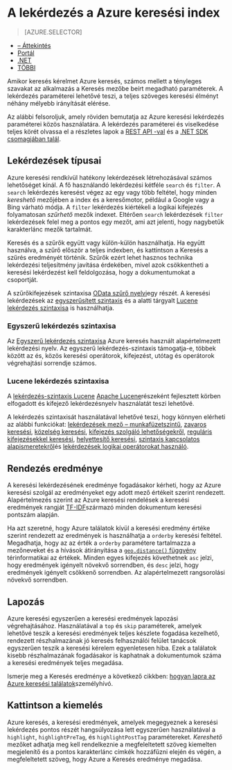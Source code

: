<properties
    pageTitle="A lekérdezés a Azure keresési Index |} Microsoft Azure |} A felhőben tárolt keresési szolgáltatás"
    description="Azure keresés keresési lekérdezés összeállítása és a keresési találatok szűrés és rendezés paramétereivel."
    services="search"
    manager="jhubbard"
    documentationCenter=""
    authors="ashmaka"
/>

<tags
    ms.service="search"
    ms.devlang="na"
    ms.workload="search"
    ms.topic="get-started-article"
    ms.tgt_pltfrm="na"
    ms.date="08/29/2016"
    ms.author="ashmaka"/>

# <a name="query-your-azure-search-index"></a>A lekérdezés a Azure keresési index
> [AZURE.SELECTOR]
- [– Áttekintés](search-query-overview.md)
- [Portál](search-explorer.md)
- [.NET](search-query-dotnet.md)
- [TÖBBI](search-query-rest-api.md)

Amikor keresés kérelmet Azure keresés, számos mellett a tényleges szavakat az alkalmazás a Keresés mezőbe beírt megadható paraméterek. A lekérdezés paraméterei lehetővé teszi, a teljes szöveges keresési élményt néhány mélyebb irányítását elérése.

Az alábbi felsoroljuk, amely röviden bemutatja az Azure keresési lekérdezés paraméterei közös használatára. A lekérdezés paraméterei és viselkedése teljes körét olvassa el a részletes lapok a [REST API -val](https://msdn.microsoft.com/library/azure/dn798927.aspx) és a [.NET SDK csomagjában talál](https://msdn.microsoft.com/library/azure/microsoft.azure.search.models.searchparameters_properties.aspx).

## <a name="types-of-queries"></a>Lekérdezések típusai

Azure keresési rendkívül hatékony lekérdezések létrehozásával számos lehetőséget kínál. A fő használandó lekérdezési kétféle `search` és `filter`. A `search` lekérdezés keresést végez az egy vagy több feltétel, hogy minden _kereshető_ mezőjében a index és a keresőmotor, például a Google vagy a Bing várható módja. A `filter` lekérdezés kiértékeli a logikai kifejezés folyamatosan _szűrhető_ mezők indexet. Eltérően `search` lekérdezések `filter` lekérdezések felel meg a pontos egy mezőt, ami azt jelenti, hogy nagybetűk karakterlánc mezők tartalmát.

Keresés és a szűrők együtt vagy külön-külön használhatja. Ha együtt használva, a szűrő először a teljes indexben, és kattintson a Keresés a szűrés eredményét történik. Szűrők ezért lehet hasznos technika lekérdezési teljesítmény javítása érdekében, mivel azok csökkentheti a keresési lekérdezést kell feldolgozása, hogy a dokumentumokat a csoportját.

A szűrőkifejezések szintaxisa [OData szűrő nyelvi](https://msdn.microsoft.com/library/azure/dn798921.aspx)egy részét. A keresési lekérdezések az [egyszerűsített szintaxis](https://msdn.microsoft.com/library/azure/dn798920.aspx) és a alatti tárgyalt [Lucene lekérdezés szintaxisa](https://msdn.microsoft.com/library/azure/mt589323.aspx) is használhatja.

### <a name="simple-query-syntax"></a>Egyszerű lekérdezés szintaxisa
Az [Egyszerű lekérdezés szintaxisa](https://msdn.microsoft.com/library/azure/dn798920.aspx) Azure keresés használt alapértelmezett lekérdezési nyelv. Az egyszerű lekérdezés-szintaxis támogatja-e, többek között az és, közös keresési operátorok, kifejezést, utótag és operátorok végrehajtási sorrendje számos.

### <a name="lucene-query-syntax"></a>Lucene lekérdezés szintaxisa
A [lekérdezés-szintaxis Lucene](https://msdn.microsoft.com/library/azure/mt589323.aspx) [Apache Lucene](https://lucene.apache.org/core/4_10_2/queryparser/org/apache/lucene/queryparser/classic/package-summary.html)részeként fejlesztett körben elfogadott és kifejező lekérdezésnyelv használatát teszi lehetővé.

A lekérdezés szintaxisát használatával lehetővé teszi, hogy könnyen elérheti az alábbi funkciókat: [lekérdezések mező – munkafüzetszintű](https://msdn.microsoft.com/library/azure/mt589323.aspx#bkmk_fields), [zavaros keresési](https://msdn.microsoft.com/library/azure/mt589323.aspx#bkmk_fuzzy), [közelség keresési](https://msdn.microsoft.com/library/azure/mt589323.aspx#bkmk_proximity), [kifejezés szolgáló lehetőségekről](https://msdn.microsoft.com/library/azure/mt589323.aspx#bkmk_termboost), [reguláris kifejezésekkel keresési](https://msdn.microsoft.com/library/azure/mt589323.aspx#bkmk_regex), [helyettesítő keresési](https://msdn.microsoft.com/library/azure/mt589323.aspx#bkmk_wildcard), [szintaxis kapcsolatos alapismeretekről](https://msdn.microsoft.com/library/azure/mt589323.aspx#bkmk_syntax)és [lekérdezések logikai operátorokat használó](https://msdn.microsoft.com/library/azure/mt589323.aspx#bkmk_boolean).



## <a name="ordering-results"></a>Rendezés eredménye
A keresési lekérdezésének eredménye fogadásakor kérheti, hogy az Azure keresési szolgál az eredményeket egy adott mező értékeit szerint rendezett. Alapértelmezés szerint az Azure keresési rendelések a keresési eredmények rangját [TF-IDF](https://en.wikipedia.org/wiki/Tf%E2%80%93idf)származó minden dokumentum keresési pontszám alapján.

Ha azt szeretné, hogy Azure találatok kívül a keresési eredmény értéke szerint rendezett az eredmények is használhatja a `orderby` keresési feltétel. Megadhatja, hogy az az érték a `orderby` paramétere tartalmazza a mezőneveket és a hívások átirányítása a [ `geo.distance()` függvény](https://msdn.microsoft.com/library/azure/dn798921.aspx) térinformatikai az értékek. Minden egyes kifejezés követhetnek `asc` jelzi, hogy eredmények igényelt növekvő sorrendben, és `desc` jelzi, hogy eredmények igényelt csökkenő sorrendben. Az alapértelmezett rangsorolási növekvő sorrendben.

## <a name="paging"></a>Lapozás
Azure keresési egyszerűen a keresési eredmények lapozási végrehajtásához. Használatával a `top` és `skip` paraméterek, amelyek lehetővé teszik a keresési eredmények teljes készlete fogadása kezelhető, rendezett részhalmazának jó keresés felhasználói felület tanácsok egyszerűen teszik a keresési kérelem egyenletesen hiba. Ezek a találatok kisebb részhalmazának fogadásakor is kaphatnak a dokumentumok száma a keresési eredmények teljes megadása.

Ismerje meg a Keresés eredménye a következő cikkben: [hogyan lapra az Azure keresési találatok](search-pagination-page-layout.md)személyhívó.


## <a name="hit-highlighting"></a>Kattintson a kiemelés
Azure keresés, a keresési eredmények, amelyek megegyeznek a keresési lekérdezés pontos részét hangsúlyozása lett egyszerűen használatával a `highlight`, `highlightPreTag`, és `highlightPostTag` paramétereket. _Kereshető_ mezőket adhatja meg kell rendelkeznie a megfeleltetett szöveg kiemelten megjelenítő és a pontos karakterlánc címkék hozzáfűzni elején és végén, a megfeleltetett szöveg, hogy Azure a Keresés eredménye megadása.
